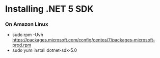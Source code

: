 # Installing .NET 5 SDK

### On Amazon Linux

- sudo rpm -Uvh https://packages.microsoft.com/config/centos/7/packages-microsoft-prod.rpm
- sudo yum install dotnet-sdk-5.0
